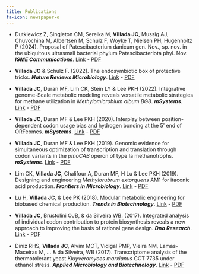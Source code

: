 ```yaml
---
title: Publications
fa-icon: newspaper-o
---
```


- Dutkiewicz Z, Singleton CM, Sereika M, **Villada JC**, Mussig AJ, Chuvochina M, Albertsen M, Schulz F, Woyke T, Nielsen PH, Hugenholtz P (2024). Proposal of Patescibacterium danicum gen. Nov., sp. nov. in the ubiquitous ultrasmall bacterial phylum Patescibacteriota phyl. Nov.
_**ISME Communications**_. [Link]([http://dx.doi.org/10.1038/s41579-022-00727-8](https://doi.org/10.1093/ismeco/ycae147)) - [PDF](../papers_pdf/2024_ISME_Communications_Patesci.pdf)

- **Villada JC** & Schulz F. (2022). The endosymbiotic box of protective tricks.
_**Nature Reviews Microbiology**_. [Link](http://dx.doi.org/10.1038/s41579-022-00727-8) - [PDF](../papers_pdf/2022_Nature_Reviews_Microbiology_Endosymbionts.pdf)

- **Villada JC**, Duran MF, Lim CK, Stein LY & Lee PKH (2022). Integrative genome-Scale metabolic modeling reveals versatile metabolic strategies for methane utilization in _Methylomicrobium album BG8_.
_**mSystems**_. [Link](https://doi.org/10.1128/msystems.00073-22) - [PDF](../papers_pdf/2022_mSystems_BG8_GEM.pdf)

- **Villada JC**, Duran MF & Lee PKH (2020). Interplay between position-dependent codon usage bias and hydrogen bonding at the 5ʹ end of ORFeomes.
_**mSystems**_. [Link](https://msystems.asm.org/content/5/4/e00613-20) - [PDF](../papers_pdf/2020_mSystems_hydrogenBonds.pdf)

- **Villada JC**, Duran MF & Lee PKH (2019). Genomic evidence for simultaneous optimization of transcription and translation through codon variants in the _pmoCAB_ operon of type Ia methanotrophs.
_**mSystems**_. [Link](https://msystems.asm.org/content/4/4/e00342-19) - [PDF](../papers_pdf/2019_mSystems_pmo.pdf)

- Lim CK, **Villada JC**, Chalifour A, Duran MF, H Lu & Lee PKH (2019). Designing and engineering _Methylorubrum extorquens_ AM1 for itaconic acid production.
_**Frontiers in Microbiology**_. [Link](https://www.frontiersin.org/articles/10.3389/fmicb.2019.01027/full) - [PDF](../papers_pdf/2019_frontiers_am1.pdf)

- Lu H, **Villada JC**, & Lee PK (2018). Modular metabolic engineering for biobased chemical production.
_**Trends in Biotechnology**_. [Link](https://www.cell.com/trends/biotechnology/fulltext/S0167-7799(18)30194-X) - [PDF](../papers_pdf/2018_trends_consortia.pdf)

- **Villada JC**, Brustolini OJB, &  da Silveira WB. (2017). Integrated analysis of individual codon contribution to protein biosynthesis reveals a new approach to improving the basis of rational gene design.
_**Dna Research**_. [Link](https://academic.oup.com/dnaresearch/article/3752474) - [PDF](../papers_pdf/2017_DNARes_codon.pdf)

- Diniz RHS, **Villada JC**, Alvim MCT, Vidigal PMP, Vieira NM, Lamas-Maceiras M, ... & da Silveira, WB (2017). Transcriptome analysis of the thermotolerant yeast _Kluyveromyces marxianus_ CCT 7735 under ethanol stress.
_**Applied Microbiology and Biotechnology**_. [Link](https://link.springer.com/article/10.1007/s00253-017-8432-0) - [PDF](../papers_pdf/2017_ApplMicBio_kmarx.pdf)
